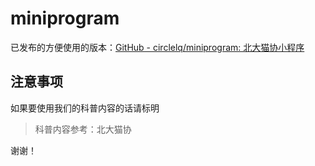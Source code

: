 # miniprogram

已发布的方便使用的版本：[GitHub - circlelq/miniprogram: 北大猫协小程序](https://github.com/circlelq/miniprogram)

## 注意事项

如果要使用我们的科普内容的话请标明

> 科普内容参考：北大猫协

谢谢！


